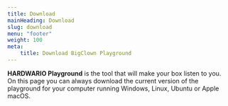 ```yaml
---
title: Download
mainHeading: Download
slug: download
menu: "footer"
weight: 100
meta:
    title: Download BigClown Playground
---
```


**HARDWARIO Playground** is the tool that will make your box listen to you. On this page you can always download the current version of the playground for your computer running Windows, Linux, Ubuntu or Apple macOS.
